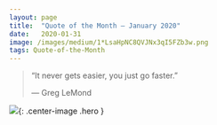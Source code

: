 ```yaml
---
layout:	page
title:	"Quote of the Month — January 2020"
date:	2020-01-31
image: /images/medium/1*LsaHpNC8QVJNx3qI5FZb3w.png
tags: Quote-of-the-Month
---
```


  
> “It never gets easier, you just go faster.”
> 
> — Greg LeMond

![](/images/medium/1*LsaHpNC8QVJNx3qI5FZb3w.png){: .center-image .hero }